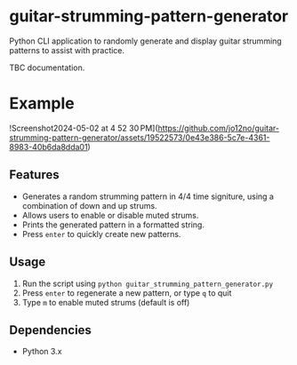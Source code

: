 # guitar-strumming-pattern-generator
Python CLI application to randomly generate and display guitar strumming patterns to assist with practice. 

TBC documentation.

# Example
!Screenshot2024-05-02 at 4 52 30 PM](https://github.com/jo12no/guitar-strumming-pattern-generator/assets/19522573/0e43e386-5c7e-4361-8983-40b6da8dda01)

## Features

* Generates a random strumming pattern in 4/4 time signiture, using a combination of down and up strums.
* Allows users to enable or disable muted strums.
* Prints the generated pattern in a formatted string.
* Press `enter` to quickly create new patterns. 

## Usage

1. Run the script using `python guitar_strumming_pattern_generator.py`
2. Press `enter` to regenerate a new pattern, or type `q` to quit
3. Type `m` to enable muted strums (default is off)

## Dependencies

- Python 3.x